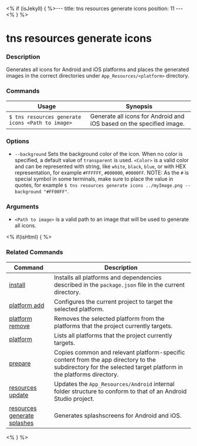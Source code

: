 <% if (isJekyll) { %>---
title: tns resources generate icons
position: 11
---<% } %>

# tns resources generate icons

### Description

Generates all icons for Android and iOS platforms and places the generated images in the correct directories under `App_Resources/<platform>` directory.

### Commands

Usage | Synopsis
------|-------
`$ tns resources generate icons <Path to image>` | Generate all icons for Android and iOS based on the specified image.

### Options

* `--background` Sets the background color of the icon. When no color is specified, a default value of `transparent` is used. `<Color>` is a valid color and can be represented with string, like `white`, `black`, `blue`, or with HEX representation, for example `#FFFFFF`, `#000000`, `#0000FF`. NOTE: As the `#` is special symbol in some terminals, make sure to place the value in quotes, for example `$ tns resources generate icons ../myImage.png --background "#FF00FF"`.

### Arguments

* `<Path to image>` is a valid path to an image that will be used to generate all icons.

<% if(isHtml) { %>

### Related Commands

Command | Description
----------|----------
[install](../install.html) | Installs all platforms and dependencies described in the `package.json` file in the current directory.
[platform add](../platform-add.html) | Configures the current project to target the selected platform.
[platform remove](../platform-remove.html) | Removes the selected platform from the platforms that the project currently targets.
[platform](../platform.html) | Lists all platforms that the project currently targets.
[prepare](../prepare.html) | Copies common and relevant platform-specific content from the app directory to the subdirectory for the selected target platform in the platforms directory.
[resources update](resources-update.md) | Updates the `App_Resources/Android` internal folder structure to conform to that of an Android Studio project.
[resources generate splashes](resources-generate-splashes.md) | Generates splashscreens for Android and iOS.
<% } %>
